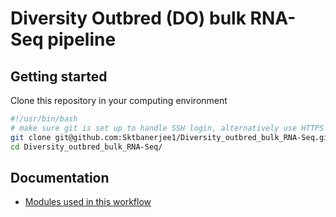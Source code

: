 # Diversity Outbred (DO) bulk RNA-Seq pipeline

## Getting started

Clone this repository in your computing environment

```bash
#!/usr/bin/bash
# make sure git is set up to handle SSH login, alternatively use HTTPS
git clone git@github.com:Sktbanerjee1/Diversity_outbred_bulk_RNA-Seq.git
cd Diversity_outbred_bulk_RNA-Seq/
```
## Documentation

* [Modules used in this workflow](Docs/modules.md)
